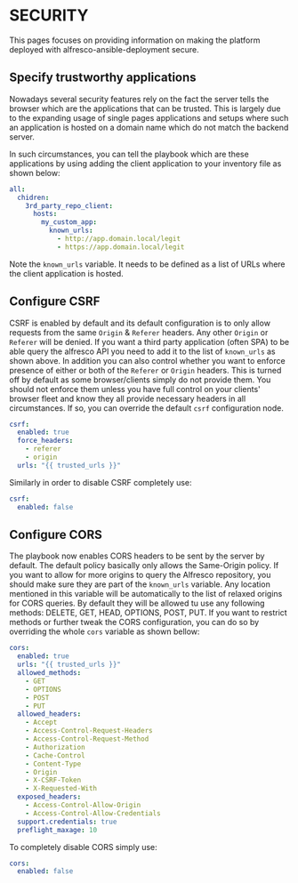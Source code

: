 # SECURITY

This pages focuses on providing information on making the platform deployed with alfresco-ansible-deployment secure.

## Specify trustworthy applications

Nowadays several security features rely on the fact the server tells the browser which are the applications that can be trusted.
This is largely due to the expanding usage of single pages applications and setups where such an application is hosted on a domain name which do not match the backend server.

In such circumstances, you can tell the playbook which are these applications by using adding the client application to your inventory file as shown below:

```yaml
all:
  chidren:
    3rd_party_repo_client:
      hosts:
        my_custom_app:
          known_urls:
            - http://app.domain.local/legit
            - https://app.domain.local/legit
```

Note the `known_urls` variable. It needs to be defined as a list of URLs where the client application is hosted.

## Configure CSRF

CSRF is enabled by default and its default configuration is to only allow requests from the same `Origin` & `Referer` headers. Any other `Origin` or `Referer` will be denied.
If you want a third party application (often SPA) to be able query the alfresco API you need to add it to the list of `known_urls` as shown above.
In addition you can also control whether you want to enforce presence of either or both of the `Referer` or `Origin` headers. This is turned off by default as some
browser/clients simply do not provide them. You should not enforce them unless you have full control on your clients' browser fleet and know they all provide necessary
headers in all circumstances. If so, you can override the default `csrf` configuration node.

```yaml
csrf:
  enabled: true
  force_headers:
    - referer
    - origin
  urls: "{{ trusted_urls }}"
```

Similarly in order to disable CSRF completely use:

```yaml
csrf:
  enabled: false
```

## Configure CORS

The playbook now enables CORS headers to be sent by the server by default. The default policy basically only allows the Same-Origin policy.
If you want to allow for more origins to query  the Alfresco repository, you should make sure they are part of the `known_urls` variable.
Any location mentioned in this variable will be automatically to the list of relaxed origins for CORS queries.
By default they will be allowed tu use any following methods: DELETE, GET, HEAD, OPTIONS, POST, PUT. If you want to restrict methods or further
tweak the CORS configuration, you can do so by overriding the whole `cors` variable as shown bellow:

```yaml
cors:
  enabled: true
  urls: "{{ trusted_urls }}"
  allowed_methods:
    - GET
    - OPTIONS
    - POST
    - PUT
  allowed_headers:
    - Accept
    - Access-Control-Request-Headers
    - Access-Control-Request-Method
    - Authorization
    - Cache-Control
    - Content-Type
    - Origin
    - X-CSRF-Token
    - X-Requested-With
  exposed_headers:
    - Access-Control-Allow-Origin
    - Access-Control-Allow-Credentials
  support.credentials: true
  preflight_maxage: 10
```

To completely disable CORS simply use:

```yaml
cors:
  enabled: false
```
